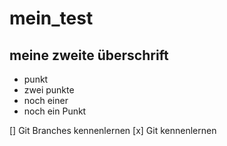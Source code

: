 # mein_test

## meine zweite überschrift

* punkt
* zwei punkte
* noch einer
* noch ein Punkt

[] Git Branches kennenlernen
[x] Git kennenlernen
